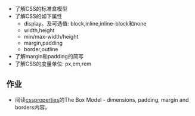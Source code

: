 * 了解CSS的标准盒模型
* 了解CSS的如下属性
	* display。及可选值: block,inline,inline-block和none
	* width,height
	* min/max-width/height
	* margin,padding
	* border,outline
* 了解margin和padding的简写
* 了解CSS的度量单位: px,em,rem

## 作业
* 阅读[cssproperties](http://htmldog.com/reference/cssproperties/)的The Box Model - dimensions, padding, margin and borders内容。
